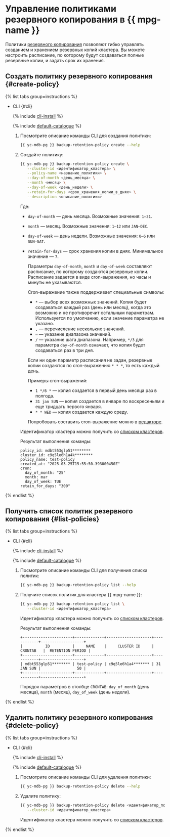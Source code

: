 # Управление политиками резервного копирования в {{ mpg-name }}

Политики [резервного копирования](../concepts/backup.md) позволяют гибко управлять созданием и хранением резервных копий кластера. Вы можете настроить расписание, по которому будут создаваться полные резервные копии, и задать срок их хранения.

## Создать политику резервного копирования {#create-policy}

{% list tabs group=instructions %}

- CLI {#cli}

  {% include [cli-install](../../_includes/cli-install.md) %}

  {% include [default-catalogue](../../_includes/default-catalogue.md) %}

  1. Посмотрите описание команды CLI для создания политики:

      ```bash
      {{ yc-mdb-pg }} backup-retention-policy create --help
      ```

  1. Создайте политику:

      ```bash
      {{ yc-mdb-pg }} backup-retention-policy create \
         --cluster-id <идентификатор_кластера> \
         --policy-name <название_политики> \
         --day-of-month <день_месяца> \
         --month <месяц> \
         --day-of-week <день_недели> \
         --retain-for-days <срок_хранения_копии_в_днях> \
         --description <описание_политики>
      ```

      Где:

      * `day-of-month` — день месяца. Возможные значения: `1–31`.
      * `month` — месяц. Возможные значения: `1–12` или `JAN–DEC`.
      * `day-of-week` — день недели. Возможные значения: `0–6` или `SUN–SAT`.
      * `retain-for-days` — срок хранения копии в днях. Минимальное значение — `7`.

        Параметры `day-of-month`, `month` и `day-of-week` составляют расписание, по которому создаются резервные копии. Расписание задается в виде cron-выражения, но часы и минуты не указываются.
        
        Сron-выражение также поддерживает специальные символы:

        * `*` — выбор всех возможных значений. Копия будет создаваться каждый раз (день или месяц), когда это возможно и не противоречит остальным параметрам. Используется по умолчанию, если значение параметра не указано.
        * `,` — перечисление нескольких значений.
        * `–` — указание диапазона значений.
        * `/` — указание шага диапазона. Например, `*/3` для параметра `day-of-month` означает, что копия будет создаваться раз в три дня.

        Если ни один параметр расписания не задан, резервные копии создаются по cron-выражению `* * *`, то есть каждый день.

        Примеры cron-выражений:

        * `1 */6 *` — копия создается в первый день месяца раз в полгода.
        * `31 jan SUN` — копия создается в январе по воскресеньям и еще тридцать первого января.
        * `* * WED` — копия создается каждую среду.

        Попробовать составить cron-выражение можно в [редакторе](https://crontab.guru).

      Идентификатор кластера можно получить со [списком кластеров](cluster-list.md#list-clusters).

      Результат выполнения команды:

      ```text
      policy_id: mdbt553glp51********
      cluster_id: c9q5le6h1a4k********
      policy_name: test-policy
      created_at: "2025-03-25T15:55:50.393000450Z"
      cron:
        day_of_month: "25"
        month: mar
        day_of_week: TUE
      retain_for_days: "300"
      ```

{% endlist %}

## Получить список политик резервного копирования {#list-policies}

{% list tabs group=instructions %}

- CLI {#cli}

  {% include [cli-install](../../_includes/cli-install.md) %}
  
  {% include [default-catalogue](../../_includes/default-catalogue.md) %}

  1. Посмотрите описание команды CLI для получения списка политик:

      ```bash
      {{ yc-mdb-pg }} backup-retention-policy list --help
      ```

  1. Получите список политик для кластера {{ mpg-name }}:

      ```bash
      {{ yc-mdb-pg }} backup-retention-policy list \
         --cluster-id <идентификатор_кластера>
      ```

      Идентификатор кластера можно получить со [списком кластеров](cluster-list.md#list-clusters).

      Результат выполнения команды:

      ```text
      +----------------------+-------------+--------------------+------------+-------------------+
      |          ID          |     NAME    |     CLUSTER ID     |  CRONTAB   |  RETENTION PERIOD |
      +----------------------+-------------+--------------------+------------+-------------------+
      | mdbt553glp51******** | test-policy | c9q5le6h1a4******* | 31 JAN SUN |                50 |
      +----------------------+-------------+--------------------+------------+-------------------+
      ```

      Порядок параметров в столбце `CRONTAB`: `day_of_month` (день месяца), `month` (месяц), `day_of_week` (день недели).

{% endlist %}

## Удалить политику резервного копирования {#delete-policy}

{% list tabs group=instructions %}

- CLI {#cli}

  {% include [cli-install](../../_includes/cli-install.md) %}

  {% include [default-catalogue](../../_includes/default-catalogue.md) %}

  1. Посмотрите описание команды CLI для удаления политики:

      ```bash
      {{ yc-mdb-pg }} backup-retention-policy delete --help
      ```

  1. Удалите политику:

      ```bash
      {{ yc-mdb-pg }} backup-retention-policy delete <идентификатор_политики> \
         --cluster-id <идентификатор_кластера>
      ```

      Идентификатор кластера можно получить со [списком кластеров](cluster-list.md#list-clusters).

{% endlist %}
